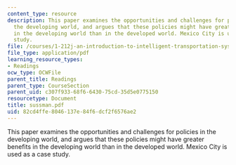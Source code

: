 ```yaml
---
content_type: resource
description: This paper examines the opportunities and challenges for policies in
  the developing world, and argues that these policies might have greater benefits
  in the developing world than in the developed world. Mexico City is used as a case
  study.
file: /courses/1-212j-an-introduction-to-intelligent-transportation-systems-spring-2005/82cd4ffe8046137e84f6dcf2f6576ae2_sussman.pdf
file_type: application/pdf
learning_resource_types:
- Readings
ocw_type: OCWFile
parent_title: Readings
parent_type: CourseSection
parent_uid: c307f933-68f6-6430-75cd-35d5e0775150
resourcetype: Document
title: sussman.pdf
uid: 82cd4ffe-8046-137e-84f6-dcf2f6576ae2
---
```

This paper examines the opportunities and challenges for policies in the developing world, and argues that these policies might have greater benefits in the developing world than in the developed world. Mexico City is used as a case study.

